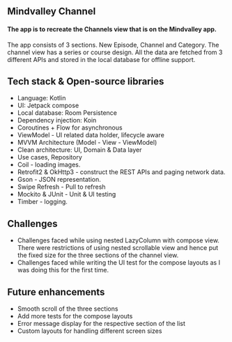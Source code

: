 ## Mindvalley Channel

#### The app is to recreate the Channels view that is on the Mindvalley app.

The app consists of 3 sections. New Episode, Channel and Category.
The channel view has a series or course design.
All the data are fetched from 3 different APIs and stored in the local database for offline support.


## Tech stack & Open-source libraries

* Language: Kotlin
* UI: Jetpack compose
* Local database: Room Persistence
* Dependency injection: Koin
* Coroutines + Flow for asynchronous
* ViewModel - UI related data holder, lifecycle aware
* MVVM Architecture (Model - View - ViewModel)
* Clean architecture: UI, Domain & Data layer
* Use cases, Repository
* Coil - loading images.
* Retrofit2 & OkHttp3 - construct the REST APIs and paging network data.
* Gson - JSON representation.
* Swipe Refresh - Pull to refresh
* Mockito & JUnit - Unit & UI testing 
* Timber - logging.

## Challenges

* Challenges faced while using nested LazyColumn with compose view.
There were restrictions of using nested scrollable view and hence put the fixed size for the three sections of the channel view.
* Challenges faced while writing the UI test for the compose layouts as I was doing this for the first time.

## Future enhancements 

* Smooth scroll of the three sections
* Add more tests for the compose layouts
* Error message display for the respective section of the list
* Custom layouts for handling different screen sizes


